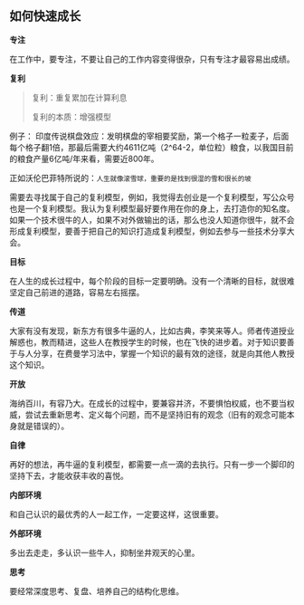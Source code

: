 ## 如何快速成长

**专注**

在工作中，要专注，不要让自己的工作内容变得很杂，只有专注才最容易出成绩。

**复利**

> 复利：重复累加在计算利息
>
> 复利的本质：增强模型

例子：
印度传说棋盘效应：发明棋盘的宰相要奖励，第一个格子一粒麦子，后面每个格子翻1倍，那最后需要大约4611亿吨（2^64-2，单位粒）粮食，以我国目前的粮食产量6亿吨/年来看，需要近800年。

正如沃伦巴菲特所说的：`人生就像滚雪球，重要的是找到很湿的雪和很长的坡`

需要去寻找属于自己的复利模型，例如，我觉得去创业是一个复利模型，写公众号也是一个复利模型。我认为复利模型最好要作用在你的身上，去打造你的知名度。如果一个技术很牛的人，如果不对外做输出的话，那么也没人知道你很牛，就不会形成复利模型，要善于把自己的知识打造成复利模型，例如去参与一些技术分享大会。

**目标**

在人生的成长过程中，每个阶段的目标一定要明确。没有一个清晰的目标，就很难坚定自己前进的道路，容易左右摇摆。

**传道**

大家有没有发现，新东方有很多牛逼的人，比如古典，李笑来等人。师者传道授业解惑也，教而精进，这些人在教授学生的时候，也在飞快的进步着。对于知识要善于与人分享，在费曼学习法中，掌握一个知识的最有效的途径，就是向其他人教授这个知识。

**开放**

海纳百川，有容乃大。在成长的过程中，要兼容并济，不要惧怕权威，也不要当权威，尝试去重新思考、定义每个问题，而不是坚持旧有的观念（旧有的观念可能本身就是错误的）。

**自律**

再好的想法，再牛逼的复利模型，都需要一点一滴的去执行。只有一步一个脚印的坚持下去，才能收获丰收的喜悦。

**内部环境**

和自己认识的最优秀的人一起工作，一定要这样，这很重要。

**外部环境**

多出去走走，多认识一些牛人，抑制坐井观天的心里。

**思考**

要经常深度思考、复盘、培养自己的结构化思维。
